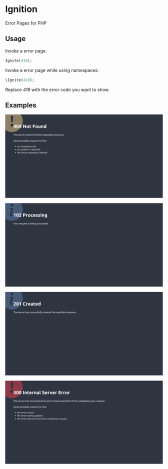 # Ignition
Error Pages for PHP

## Usage

Invoke a error page:
```php
Ignite(418);
```

Invoke a error page while using namespaces:
```php
\Ignite(418);
```

Replace *418* with the error code you want to show.

## Examples
![404 Status](https://raw.githubusercontent.com/ProgramistaZpolski/Ignition/master/.github/Screenshot_2021-02-14%20Error%20404%20-%20Ignition%20at%20kasztan%20art%207000.png)

![102 Status](https://raw.githubusercontent.com/ProgramistaZpolski/Ignition/master/.github/Screenshot_2021-02-14%20Error%20102%20-%20Ignition%20at%20kasztan%20art%207000.png)

![201 Status](https://raw.githubusercontent.com/ProgramistaZpolski/Ignition/master/.github/Screenshot_2021-02-14%20Error%20201%20-%20Ignition%20at%20kasztan%20art%207000.png)

![500 Status](https://raw.githubusercontent.com/ProgramistaZpolski/Ignition/master/.github/Screenshot_2021-02-14%20Error%20500%20-%20Ignition%20at%20kasztan%20art%207000.png)
